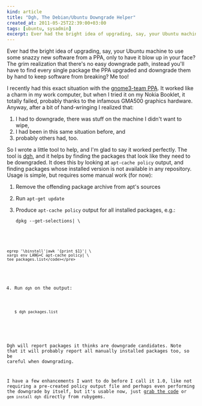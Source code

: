 ```yaml
---
kind: article
title: "Dgh, The Debian/Ubuntu Downgrade Helper"
created_at: 2011-05-25T22:39:00+03:00
tags: [ubuntu, sysadmin]
excerpt: Ever had the bright idea of upgrading, say, your Ubuntu machine to use some snazzy new software from a PPA, only to have it blow up in your face? The grim realization that there's no easy downgrade path, instead you'll have to find every single package the PPA upgraded and downgrade them by hand to keep software from breaking? Me too!
---
```


Ever had the bright idea of upgrading, say, your Ubuntu machine to use some
snazzy new software from a PPA, only to have it blow up in your face? The grim
realization that there's no easy downgrade path, instead you'll have to find
every single package the PPA upgraded and downgrade them by hand to keep
software from breaking? Me too!

I recently had this exact situation with the [gnome3-team
PPA](https://launchpad.net/~gnome3-team/+archive/gnome3). It worked like a
charm in my work computer, but when I tried it on my Nokia Booklet, it totally
failed, probably thanks to the infamous GMA500 graphics hardware. Anyway,
after a bit of hand-wringing I realized that:

  1. I had to downgrade, there was stuff on the machine I didn't want to wipe,
  2. I had been in this same situation before, and
  3. probably others had, too.

So I wrote a little tool to help, and I'm glad to say it worked perfectly. The
tool is [dgh](http://github.com/ilkka/dgh), and it helps by finding the
packages that look like they need to be downgraded. It does this by looking at
`apt-cache policy` output, and finding packages whose installed version is not
available in any repository. Usage is simple, but requires some manual work
(for now):

  1. Remove the offending package archive from apt's sources
  2. Run `apt-get update`
  3. Produce `apt-cache policy` output for all installed packages, e.g.:
  
        <pre><code>dpkg --get-selections| \
	egrep '\binstall'|awk '{print $1}'| \
	xargs env LANG=C apt-cache policy| \
	tee packages.list</code></pre>

  4. Run `dgh` on the output:

        <pre><code>$ dgh packages.list</code></pre>

Dgh will report packages it thinks are downgrade candidates. Note that it will
probably report all manually installed packages too, so be careful when
downgrading.

I have a few enhancements I want to do before I call it 1.0, like not
requiring a pre-created policy output file and perhaps even performing the
downgrade by itself, but it's usable now, just [grab the
code](http://github.com/ilkka/dgh) or `gem install dgh` directly from
rubygems.
